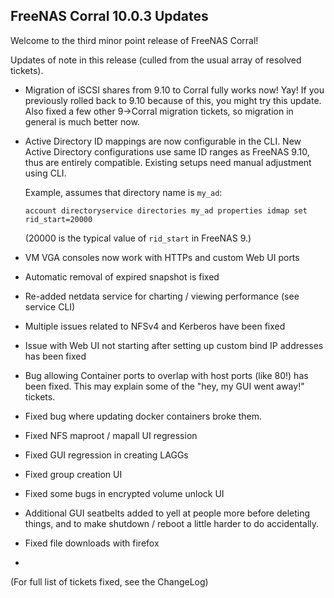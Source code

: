## FreeNAS Corral 10.0.3 Updates

Welcome to the third minor point release of FreeNAS Corral!

Updates of note in this release (culled from the usual array of resolved
tickets).

* Migration of iSCSI shares from 9.10 to Corral fully works now!  Yay!  If you previously rolled back to 9.10 because of this, you might try this update.  Also fixed a few other 9->Corral migration tickets, so migration in general is much better now.

* Active Directory ID mappings are now configurable in the CLI. New Active Directory configurations use same ID ranges as FreeNAS 9.10, thus are entirely compatible. Existing setups need manual adjustment using CLI.

  Example, assumes that directory name is `my_ad`:
  
  ```account directoryservice directories my_ad properties idmap set rid_start=20000```
  
  (20000 is the typical value of `rid_start` in FreeNAS 9.)

* VM VGA consoles now work with HTTPs and custom Web UI ports
* Automatic removal of expired snapshot is fixed
* Re-added netdata service for charting / viewing performance (see service CLI)
* Multiple issues related to NFSv4 and Kerberos have been fixed
* Issue with Web UI not starting after setting up custom bind IP addresses has been fixed
* Bug allowing Container ports to overlap with host ports (like 80!) has been fixed.  This may explain some of the "hey, my GUI went away!" tickets.
* Fixed bug where updating docker containers broke them.
* Fixed NFS maproot / mapall UI regression
* Fixed GUI regression in creating LAGGs
* Fixed group creation UI
* Fixed some bugs in encrypted volume unlock UI
* Additional GUI seatbelts added to yell at people more before deleting things, and to make shutdown / reboot a little harder to do accidentally.
* Fixed file downloads with firefox
* 
(For full list of tickets fixed, see the ChangeLog)
